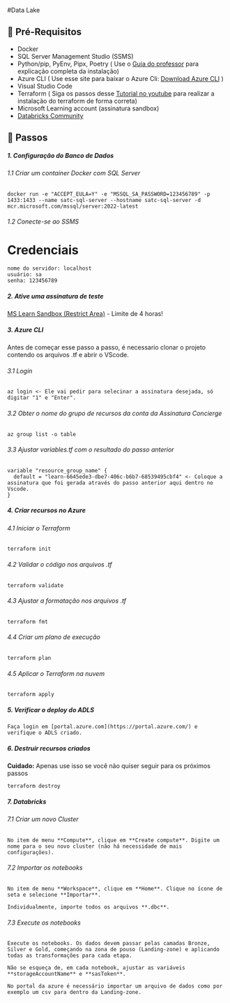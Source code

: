 #Data Lake

## 📓 Pré-Requisitos

- Docker
- SQL Server Management Studio (SSMS)
- Python/pip, PyEnv, Pipx, Poetry ( Use o [Guia do professor](https://storage.satc.edu.br/arquivos/docentes/4906/20241/files/ED/Python%20ED/Python%20para%20Engenharia%20de%20Dados.pdf) para explicação completa da instalação)
- Azure CLI ( Use esse site para baixar o Azure Cli: [Download Azure CLI](https://learn.microsoft.com/pt-br/cli/azure/install-azure-cli-windows?tabs=azure-cli) )
- Visual Studio Code
- Terraform ( Siga os passos desse [Tutorial no youtube](https://www.youtube.com/watch?v=g6llmNxrutc) para realizar a instalação do terraform de forma correta)
- Microsoft Learning account (assinatura sandbox)
- [Databricks Community](https://community.databricks.com/)

## 👣 Passos

##### 1. Configuração do Banco de Dados

###### 1.1 Criar um container Docker com SQL Server
```
docker run -e "ACCEPT_EULA=Y" -e "MSSQL_SA_PASSWORD=123456789" -p 1433:1433 --name satc-sql-server --hostname satc-sql-server -d mcr.microsoft.com/mssql/server:2022-latest
```
###### 1.2 Conecte-se ao SSMS
# Credenciais
```
nome do servidor: localhost
usuário: sa
senha: 123456789
```

##### 2. Ative uma assinatura de teste
[MS Learn Sandbox (Restrict Area)](https://learn.microsoft.com/pt-br/training/modules/develop-test-deploy-azure-functions-with-core-tools/5-exercise-publish-function-core-tools?ns-enrollment-type=learningpath&ns-enrollment-id=learn.create-serverless-applications) - Limite de 4 horas!

##### 3. Azure CLI
Antes de começar esse passo a passo, é necessario clonar o projeto contendo os arquivos .tf e abrir o VScode.

###### 3.1 Login
```
az login <- Ele vai pedir para selecinar a assinatura desejada, só digitar "1" e "Enter".
```

###### 3.2 Obter o nome do grupo de recursos da conta da Assinatura Concierge
```
az group list -o table
```

###### 3.3 Ajustar variables.tf com o resultado do passo anterior
```
variable "resource_group_name" {
  default = "learn-6645ede3-dbe7-406c-b6b7-68539495cbf4" <- Coloque a assinatura que foi gerada através do passo anterior aqui dentro no Vscode.
}
```

##### 4. Criar recursos no Azure
###### 4.1 Iniciar o Terraform
```
terraform init
```

###### 4.2 Validar o código nos arquivos .tf
```
terraform validate
```

###### 4.3 Ajustar a formatação nos arquivos .tf
```
terraform fmt
```

###### 4.4 Criar um plano de execução
```
terraform plan
```

###### 4.5 Aplicar o Terraform na nuvem
```
terraform apply
```

##### 5. Verificar o deploy do ADLS
```
Faça login em [portal.azure.com](https://portal.azure.com/) e verifique o ADLS criado.
```

##### 6. Destruir recursos criados
**Cuidado:** Apenas use isso se você não quiser seguir para os próximos passos
```
terraform destroy
```

##### 7. Databricks
###### 7.1 Criar um novo Cluster
```
No item de menu **Compute**, clique em **Create compute**. Digite um nome para o seu novo cluster (não há necessidade de mais configurações).
```
###### 7.2 Importar os notebooks
```
No item de menu **Workspace**, clique em **Home**. Clique no ícone de seta e selecione **Importar**.

Individualmente, importe todos os arquivos **.dbc**.
```
###### 7.3 Execute os notebooks
```
Execute os notebooks. Os dados devem passar pelas camadas Bronze, Silver e Gold, começando na zona de pouso (Landing-zone) e aplicando todas as transformações para cada etapa.

Não se esqueça de, em cada notebook, ajustar as variáveis **storageAccountName** e **sasToken**.

No portal da azure é necessário importar um arquivo de dados como por exemplo um csv para dentro da Landing-zone.
```
